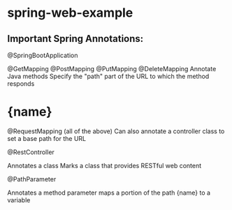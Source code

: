 # spring-web-example

## Important Spring Annotations:

@SpringBootApplication

@GetMapping
@PostMapping
@PutMapping
@DeleteMapping
Annotate Java methods
Specify the "path" part of the URL to which the method responds

{name}
==
@RequestMapping  (all of the above)
Can also annotate a controller class to set a base path for the URL


@RestController

Annotates a class
Marks a class that provides RESTful web content

@PathParameter

Annotates a method parameter
maps a portion of the path {name} to a variable
